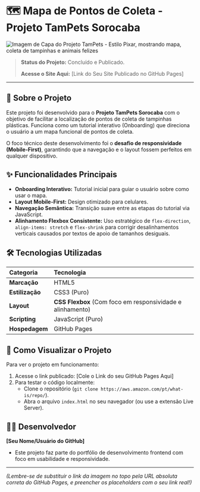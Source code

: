 # 🗺️ Mapa de Pontos de Coleta - Projeto TamPets Sorocaba

![Imagem de Capa do Projeto TamPets - Estilo Pixar, mostrando mapa, coleta de tampinhas e animais felizes](https://erikmarcos.github.io/mapadepontostampets-final/share-image.png)

> **Status do Projeto:** Concluído e Publicado.
>
> **Acesse o Site Aqui:** [Link do Seu Site Publicado no GitHub Pages] 

---

## 📄 Sobre o Projeto

Este projeto foi desenvolvido para o **Projeto TamPets Sorocaba** com o objetivo de facilitar a localização de pontos de coleta de tampinhas plásticas. Funciona como um tutorial interativo (Onboarding) que direciona o usuário a um mapa funcional de pontos de coleta.

O foco técnico deste desenvolvimento foi o **desafio de responsividade (Mobile-First)**, garantindo que a navegação e o layout fossem perfeitos em qualquer dispositivo.

## ✨ Funcionalidades Principais

* **Onboarding Interativo:** Tutorial inicial para guiar o usuário sobre como usar o mapa.
* **Layout Mobile-First:** Design otimizado para celulares.
* **Navegação Semântica:** Transição suave entre as etapas do tutorial via JavaScript.
* **Alinhamento Flexbox Consistente:** Uso estratégico de `flex-direction`, `align-items: stretch` e `flex-shrink` para corrigir desalinhamentos verticais causados por textos de apoio de tamanhos desiguais.

## 🛠️ Tecnologias Utilizadas

| Categoria | Tecnologia |
| :--- | :--- |
| **Marcação** | HTML5 |
| **Estilização** | CSS3 (Puro) |
| **Layout** | **CSS Flexbox** (Com foco em responsividade e alinhamento) |
| **Scripting** | JavaScript (Puro) |
| **Hospedagem** | GitHub Pages |

## 🚀 Como Visualizar o Projeto

Para ver o projeto em funcionamento:

1.  Acesse o link publicado: [Cole o Link do seu GitHub Pages Aqui]
2.  Para testar o código localmente:
    * Clone o repositório (`git clone https://aws.amazon.com/pt/what-is/repo/`).
    * Abra o arquivo `index.html` no seu navegador (ou use a extensão Live Server).

## 🧑‍💻 Desenvolvedor

**[Seu Nome/Usuário do GitHub]**

* Este projeto faz parte do portfólio de desenvolvimento frontend com foco em usabilidade e responsividade.

---
*(Lembre-se de substituir o link da imagem no topo pela URL absoluta correta do GitHub Pages, e preencher os placeholders com o seu link real!)*
